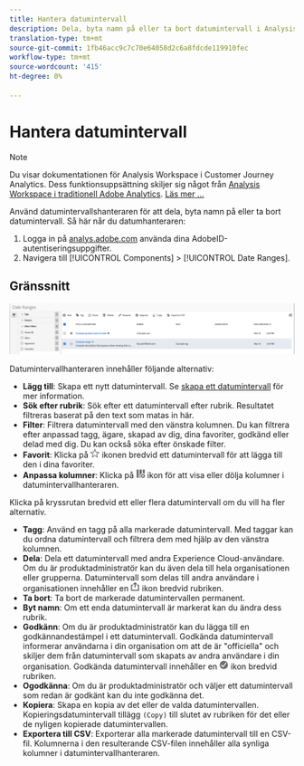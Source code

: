 ```yaml
---
title: Hantera datumintervall
description: Dela, byta namn på eller ta bort datumintervall i Analysis Workspace.
translation-type: tm+mt
source-git-commit: 1fb46acc9c7c70e64058d2c6a8fdcde119910fec
workflow-type: tm+mt
source-wordcount: '415'
ht-degree: 0%

---
```



# Hantera datumintervall

>[!NOTE]
>
>Du visar dokumentationen för Analysis Workspace i Customer Journey Analytics. Dess funktionsuppsättning skiljer sig något från [Analysis Workspace i traditionell Adobe Analytics](https://docs.adobe.com/content/help/en/analytics/analyze/analysis-workspace/home.html). [Läs mer …](/help/getting-started/cja-aa.md)

Använd datumintervallshanteraren för att dela, byta namn på eller ta bort datumintervall. Så här når du datumhanteraren:

1. Logga in på [analys.adobe.com](https://analytics.adobe.com) använda dina AdobeID-autentiseringsuppgifter.
1. Navigera till [!UICONTROL Components] > [!UICONTROL Date Ranges].

## Gränssnitt

![UI](../assets/date-range-ui.png)

Datumintervallhanteraren innehåller följande alternativ:

* **Lägg till**: Skapa ett nytt datumintervall. Se [skapa ett datumintervall](create.md) för mer information.
* **Sök efter rubrik**: Sök efter ett datumintervall efter rubrik. Resultatet filtreras baserat på den text som matas in här.
* **Filter**: Filtrera datumintervall med den vänstra kolumnen. Du kan filtrera efter anpassad tagg, ägare, skapad av dig, dina favoriter, godkänd eller delad med dig. Du kan också söka efter önskade filter.
* **Favorit**: Klicka på ![stjärna](../assets/star.png) ikonen bredvid ett datumintervall för att lägga till den i dina favoriter.
* **Anpassa kolumner**: Klicka på ![kolumner](../assets/columns.png) ikon för att visa eller dölja kolumner i datumintervallhanteraren.

Klicka på kryssrutan bredvid ett eller flera datumintervall om du vill ha fler alternativ.

* **Tagg**: Använd en tagg på alla markerade datumintervall. Med taggar kan du ordna datumintervall och filtrera dem med hjälp av den vänstra kolumnen.
* **Dela**: Dela ett datumintervall med andra Experience Cloud-användare. Om du är produktadministratör kan du även dela till hela organisationen eller grupperna. Datumintervall som delas till andra användare i organisationen innehåller en ![delad](../assets/shared.png) ikon bredvid rubriken.
* **Ta bort**: Ta bort de markerade datumintervallen permanent.
* **Byt namn**: Om ett enda datumintervall är markerat kan du ändra dess rubrik.
* **Godkänn**: Om du är produktadministratör kan du lägga till en godkännandestämpel i ett datumintervall. Godkända datumintervall informerar användarna i din organisation om att de är &quot;officiella&quot; och skiljer dem från datumintervall som skapats av andra användare i din organisation. Godkända datumintervall innehåller en ![godkänd](../assets/approved.png) ikon bredvid rubriken.
* **Ogodkänna**: Om du är produktadministratör och väljer ett datumintervall som redan är godkänt kan du inte godkänna det.
* **Kopiera**: Skapa en kopia av det eller de valda datumintervallen. Kopieringsdatumintervall tillägg `(Copy)` till slutet av rubriken för det eller de nyligen kopierade datumintervallen.
* **Exportera till CSV**: Exporterar alla markerade datumintervall till en CSV-fil. Kolumnerna i den resulterande CSV-filen innehåller alla synliga kolumner i datumintervallhanteraren.

